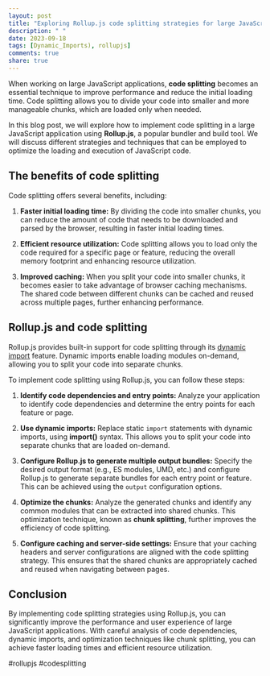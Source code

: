 ```yaml
---
layout: post
title: "Exploring Rollup.js code splitting strategies for large JavaScript applications"
description: " "
date: 2023-09-18
tags: [Dynamic_Imports), rollupjs]
comments: true
share: true
---
```


When working on large JavaScript applications, **code splitting** becomes an essential technique to improve performance and reduce the initial loading time. Code splitting allows you to divide your code into smaller and more manageable chunks, which are loaded only when needed.

In this blog post, we will explore how to implement code splitting in a large JavaScript application using **Rollup.js**, a popular bundler and build tool. We will discuss different strategies and techniques that can be employed to optimize the loading and execution of JavaScript code.

## The benefits of code splitting

Code splitting offers several benefits, including:

1. **Faster initial loading time:** By dividing the code into smaller chunks, you can reduce the amount of code that needs to be downloaded and parsed by the browser, resulting in faster initial loading times.

2. **Efficient resource utilization:** Code splitting allows you to load only the code required for a specific page or feature, reducing the overall memory footprint and enhancing resource utilization.

3. **Improved caching:** When you split your code into smaller chunks, it becomes easier to take advantage of browser caching mechanisms. The shared code between different chunks can be cached and reused across multiple pages, further enhancing performance.

## Rollup.js and code splitting

Rollup.js provides built-in support for code splitting through its [dynamic import](https://developer.mozilla.org/en-US/docs/Web/JavaScript/Reference/Statements/import#Dynamic_Imports) feature. Dynamic imports enable loading modules on-demand, allowing you to split your code into separate chunks.

To implement code splitting using Rollup.js, you can follow these steps:

1. **Identify code dependencies and entry points:** Analyze your application to identify code dependencies and determine the entry points for each feature or page.

2. **Use dynamic imports:** Replace static `import` statements with dynamic imports, using **import()** syntax. This allows you to split your code into separate chunks that are loaded on-demand.

3. **Configure Rollup.js to generate multiple output bundles:** Specify the desired output format (e.g., ES modules, UMD, etc.) and configure Rollup.js to generate separate bundles for each entry point or feature. This can be achieved using the `output` configuration options.

4. **Optimize the chunks:** Analyze the generated chunks and identify any common modules that can be extracted into shared chunks. This optimization technique, known as **chunk splitting**, further improves the efficiency of code splitting.

5. **Configure caching and server-side settings:** Ensure that your caching headers and server configurations are aligned with the code splitting strategy. This ensures that the shared chunks are appropriately cached and reused when navigating between pages.

## Conclusion

By implementing code splitting strategies using Rollup.js, you can significantly improve the performance and user experience of large JavaScript applications. With careful analysis of code dependencies, dynamic imports, and optimization techniques like chunk splitting, you can achieve faster loading times and efficient resource utilization.

#rollupjs #codesplitting